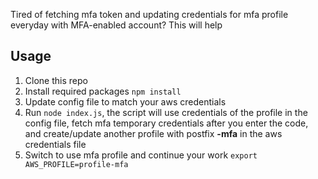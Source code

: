 Tired of fetching mfa token and updating credentials for mfa profile everyday with MFA-enabled account? This will help

## Usage

1. Clone this repo
2. Install required packages `npm install`
3. Update config file to match your aws credentials
4. Run `node index.js`, the script will use credentials of the profile in the config file, fetch mfa temporary credentials after you enter the code, and create/update another profile with postfix **-mfa** in the aws credentials file
5. Switch to use mfa profile and continue your work `export AWS_PROFILE=profile-mfa`
